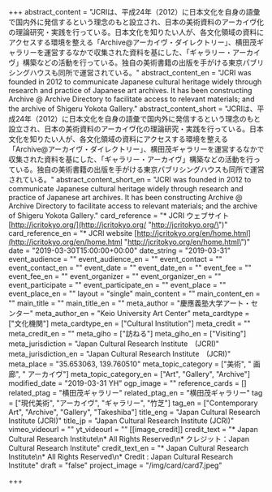 +++
abstract_content = "JCRIは、平成24年（2012）に日本文化を自身の語彙で国内外に発信するという理念のもと設立され、日本の美術資料のアーカイヴ化の理論研究・実践を行っている。日本文化を知りたい人が、各文化領域の資料にアクセスする環境を整える「Archive@アーカイヴ・ダイレクトリー」、横田茂ギャラリーを運営するなかで収集された資料を基にした、「ギャラリー・アーカイヴ」構築などの活動を行っている。独自の美術書籍の出版を手がける東京パブリシングハウスも同所で運営されている。"
abstract_content_en = "JCRI was founded in 2012 to communicate Japanese cultural heritage widely through research and practice of Japanese art archives. It has been constructing Archive @ Archive Directory to facilitate access to relevant materials; and the archive of Shigeru Yokota Gallery."
abstract_content_short = "JCRIは、平成24年（2012）に日本文化を自身の語彙で国内外に発信するという理念のもと設立され、日本の美術資料のアーカイヴ化の理論研究・実践を行っている。日本文化を知りたい人が、各文化領域の資料にアクセスする環境を整える「Archive@アーカイヴ・ダイレクトリー」、横田茂ギャラリーを運営するなかで収集された資料を基にした、「ギャラリー・アーカイヴ」構築などの活動を行っている。独自の美術書籍の出版を手がける東京パブリシングハウスも同所で運営されている。"
abstract_content_short_en = "JCRI was founded in 2012 to communicate Japanese cultural heritage widely through research and practice of Japanese art archives. It has been constructing Archive @ Archive Directory to facilitate access to relevant materials; and the archive of Shigeru Yokota Gallery."
card_reference = "* JCRI ウェブサイト [http://jcritokyo.org/](http://jcritokyo.org/ \"http://jcritokyo.org/\")"
card_reference_en = "* JCRI website [http://jcritokyo.org/en/home.html](http://jcritokyo.org/en/home.html \"http://jcritokyo.org/en/home.html\")"
date = "2019-03-30T15:00:00+00:00"
date_string = "2019-03-31"
event_audience = ""
event_audience_en = ""
event_contact = ""
event_contact_en = ""
event_date = ""
event_date_en = ""
event_fee = ""
event_fee_en = ""
event_organizer = ""
event_organizer_en = ""
event_participate = ""
event_participate_en = ""
event_place = ""
event_place_en = ""
layout = "single"
main_content = ""
main_content_en = ""
main_title = ""
main_title_en = ""
meta_author = "慶應義塾大学アート・センター"
meta_author_en = "Keio University Art Center"
meta_cardtype = ["文化機関"]
meta_cardtype_en = ["Cultural Institution"]
meta_credit = ""
meta_credit_en = ""
meta_giho = ["訪ねる"]
meta_giho_en = ["Visiting"]
meta_jurisdiction = "Japan Cultural Research Institute　(JCRI)"
meta_jurisdiction_en = "Japan Cultural Research Institute　(JCRI)"
meta_place = "35.653063, 139.760510"
meta_topic_category = ["美術", " 画廊", " アーカイヴ"]
meta_topic_category_en = ["Art", "Gallery", "Archive"]
modified_date = "2019-03-31 YH"
ogp_image = ""
reference_cards = []
related_ptag = "横田茂ギャラリー"
related_ptag_en = "横田茂ギャラリー"
tag = ["現代美術", "アーカイヴ", "ギャラリー", "竹芝"]
tag_en = ["Contemporary Art", "Archive", "Gallery", "Takeshiba"]
title_eng = "Japan Cultural Research Institute (JCRI)"
title_jp = "Japan Cultural Research Institute (JCRI)"
vimeo_videourl = ""
yt_videourl = ""
[[image_credit]]
credit_text = "* Japan Cultural Research Institute\n* All Rights Reserved\n* クレジット：Japan Cultural Research Institute"
credit_text_en = "* Japan Cultural Research Institute\n* All Rights Reserved\n* Credit : Japan Cultural Research Institute"
draft = "false"
project_image = "/img/card/card7.jpeg"

+++
